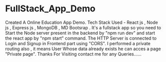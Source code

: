 # FullStack_App_Demo
 Created A Online Education App Demo.
 Tech Stack Used -  React js , Node js , Express js , MongoDB , MD Bootsrap .
 It's a fullstack app so you need to Start the Node server present in the backend by "npm run dev" and start the react app by "npm start" command.
 The HTTP Server is connected to Login and Signup in Frontend part using "CORS".
 I performed a private routing also , it means User Whose data already exists he can acces a page "Private page".
 Thanks For Visiting contact me for any Queries......
